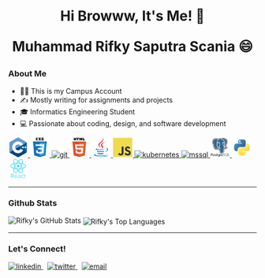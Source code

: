 <h1 align="center">Hi Browww, It's Me! 🚀  
 
 Muhammad Rifky Saputra Scania 😄
</h1>

### About Me

- 👨‍💻 This is my Campus Account  
- ✍️ Mostly writing for assignments and projects  
- 🎓 Informatics Engineering Student  
- 💻 Passionate about coding, design, and software development  

<p align="left">
  <a href="https://www.w3schools.com/cpp/" target="_blank" rel="noreferrer">
    <img src="https://raw.githubusercontent.com/devicons/devicon/master/icons/cplusplus/cplusplus-original.svg" alt="cplusplus" width="40" height="40"/>
  </a>
  <a href="https://www.w3schools.com/css/" target="_blank" rel="noreferrer">
    <img src="https://raw.githubusercontent.com/devicons/devicon/master/icons/css3/css3-original-wordmark.svg" alt="css3" width="40" height="40"/>
  </a>
  <a href="https://git-scm.com/" target="_blank" rel="noreferrer">
    <img src="https://www.vectorlogo.zone/logos/git-scm/git-scm-icon.svg" alt="git" width="40" height="40"/>
  </a>
  <a href="https://www.w3.org/html/" target="_blank" rel="noreferrer">
    <img src="https://raw.githubusercontent.com/devicons/devicon/master/icons/html5/html5-original-wordmark.svg" alt="html5" width="40" height="40"/>
  </a>
  <a href="https://www.java.com" target="_blank" rel="noreferrer">
    <img src="https://raw.githubusercontent.com/devicons/devicon/master/icons/java/java-original.svg" alt="java" width="40" height="40"/>
  </a>
  <a href="https://developer.mozilla.org/en-US/docs/Web/JavaScript" target="_blank" rel="noreferrer">
    <img src="https://raw.githubusercontent.com/devicons/devicon/master/icons/javascript/javascript-original.svg" alt="javascript" width="40" height="40"/>
  </a>
  <a href="https://kubernetes.io" target="_blank" rel="noreferrer">
    <img src="https://www.vectorlogo.zone/logos/kubernetes/kubernetes-icon.svg" alt="kubernetes" width="40" height="40"/>
  </a>
  <a href="https://www.microsoft.com/en-us/sql-server" target="_blank" rel="noreferrer">
    <img src="https://www.svgrepo.com/show/303229/microsoft-sql-server-logo.svg" alt="mssql" width="40" height="40"/>
  </a>
  <a href="https://www.postgresql.org" target="_blank" rel="noreferrer">
    <img src="https://raw.githubusercontent.com/devicons/devicon/master/icons/postgresql/postgresql-original-wordmark.svg" alt="postgresql" width="40" height="40"/>
  </a>
  <a href="https://www.python.org" target="_blank" rel="noreferrer">
    <img src="https://raw.githubusercontent.com/devicons/devicon/master/icons/python/python-original.svg" alt="python" width="40" height="40"/>
  </a>
  <a href="https://reactjs.org/" target="_blank" rel="noreferrer">
    <img src="https://raw.githubusercontent.com/devicons/devicon/master/icons/react/react-original-wordmark.svg" alt="react" width="40" height="40"/>
  </a>
</p>

---

### Github Stats

<p>
  <img align="left" src="https://github-readme-stats.vercel.app/api?username=your-github-username&show_icons=true&theme=swift&include_all_commits=true" alt="Rifky's GitHub Stats" />
</p>

<p>
  &nbsp;<img align="center" src="https://github-readme-stats.vercel.app/api/top-langs/?username=your-github-username&layout=compact&theme=swift" alt="Rifky's Top Languages" />
</p>

---

### Let's Connect!

<p align="left">
  <a href="https://linkedin.com/in/muhammadrifkysc" target="_blank" rel="noreferrer">
    <img src="https://cdn-icons-png.flaticon.com/24/174/174857.png" alt="linkedin" />
  </a>  
  &nbsp;
  <a href="https://twitter.com/your_twitter" target="_blank" rel="noreferrer">
    <img src="https://cdn-icons-png.flaticon.com/24/733/733579.png" alt="twitter" />
  </a>
  &nbsp;
  <a href="mailto:muhammad.rifky@email.com" target="_blank" rel="noreferrer">
    <img src="https://cdn-icons-png.flaticon.com/24/732/732200.png" alt="email" />
  </a>
</p>
